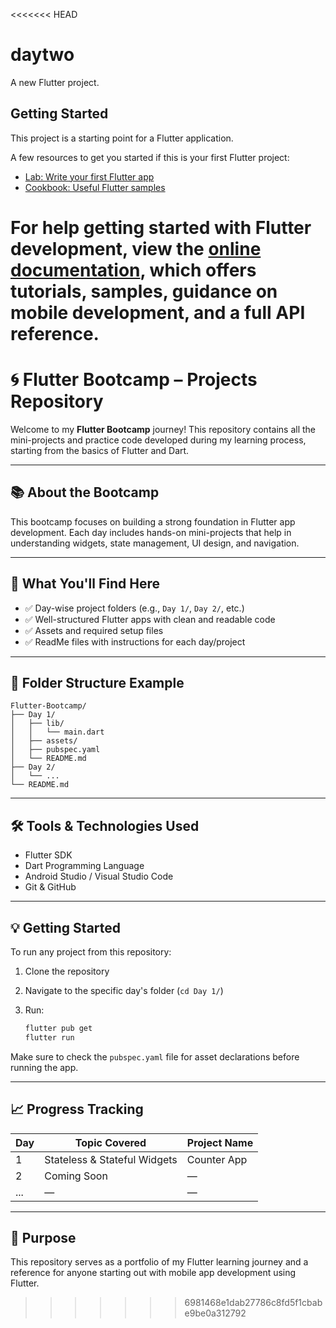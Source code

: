 <<<<<<< HEAD
# daytwo

A new Flutter project.

## Getting Started

This project is a starting point for a Flutter application.

A few resources to get you started if this is your first Flutter project:

- [Lab: Write your first Flutter app](https://docs.flutter.dev/get-started/codelab)
- [Cookbook: Useful Flutter samples](https://docs.flutter.dev/cookbook)

For help getting started with Flutter development, view the
[online documentation](https://docs.flutter.dev/), which offers tutorials,
samples, guidance on mobile development, and a full API reference.
=======
# 🌀 Flutter Bootcamp – Projects Repository

Welcome to my **Flutter Bootcamp** journey!
This repository contains all the mini-projects and practice code developed during my learning process, starting from the basics of Flutter and Dart.

---

## 📚 About the Bootcamp

This bootcamp focuses on building a strong foundation in Flutter app development. Each day includes hands-on mini-projects that help in understanding widgets, state management, UI design, and navigation.

---

## 🚀 What You'll Find Here

* ✅ Day-wise project folders (e.g., `Day 1/`, `Day 2/`, etc.)
* ✅ Well-structured Flutter apps with clean and readable code
* ✅ Assets and required setup files
* ✅ ReadMe files with instructions for each day/project

---

## 📁 Folder Structure Example

```
Flutter-Bootcamp/
├── Day 1/
│   ├── lib/
│   │   └── main.dart
│   ├── assets/
│   ├── pubspec.yaml
│   └── README.md
├── Day 2/
│   └── ...
└── README.md
```

---

## 🛠️ Tools & Technologies Used

* Flutter SDK
* Dart Programming Language
* Android Studio / Visual Studio Code
* Git & GitHub

---

## 💡 Getting Started

To run any project from this repository:

1. Clone the repository
2. Navigate to the specific day's folder (`cd Day 1/`)
3. Run:

   ```bash
   flutter pub get
   flutter run
   ```

Make sure to check the `pubspec.yaml` file for asset declarations before running the app.

---

## 📈 Progress Tracking

| Day | Topic Covered                | Project Name |
| --- | ---------------------------- | ------------ |
| 1   | Stateless & Stateful Widgets | Counter App  |
| 2   | Coming Soon                  | —            |
| ... | —                            | —            |

---

## 📌 Purpose

This repository serves as a portfolio of my Flutter learning journey and a reference for anyone starting out with mobile app development using Flutter.
>>>>>>> 6981468e1dab27786c8fd5f1cbabe9be0a312792
